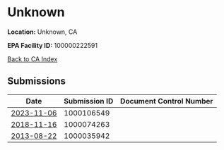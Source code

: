 # Unknown

**Location:** Unknown, CA

**EPA Facility ID:** 100000222591

[Back to CA Index](../../index.md)

## Submissions

| Date | Submission ID | Document Control Number |
|------|--------------|-------------------------|
| [2023-11-06](submissions/1000106549.md) | 1000106549 |  |
| [2018-11-16](submissions/1000074263.md) | 1000074263 |  |
| [2013-08-22](submissions/1000035942.md) | 1000035942 |  |

